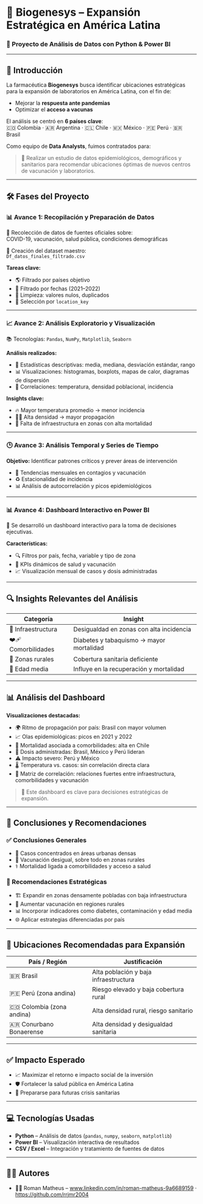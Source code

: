 # 💊 Biogenesys – Expansión Estratégica en América Latina

### 🚀 Proyecto de Análisis de Datos con Python & Power BI

---

## 🧬 Introducción

La farmacéutica **Biogenesys** busca identificar ubicaciones estratégicas para la expansión de laboratorios en América Latina, con el fin de:

- Mejorar la **respuesta ante pandemias**  
- Optimizar el **acceso a vacunas**

El análisis se centró en **6 países clave**:  
🇨🇴 Colombia · 🇦🇷 Argentina · 🇨🇱 Chile · 🇲🇽 México · 🇵🇪 Perú · 🇧🇷 Brasil

Como equipo de **Data Analysts**, fuimos contratados para:

> 📌 Realizar un estudio de datos epidemiológicos, demográficos y sanitarios para recomendar ubicaciones óptimas de nuevos centros de vacunación y laboratorios.

---

## 🛠️ Fases del Proyecto

### 📊 Avance 1: Recopilación y Preparación de Datos

🔹 Recolección de datos de fuentes oficiales sobre:  
COVID-19, vacunación, salud pública, condiciones demográficas

🔹 Creación del dataset maestro:  
`Df_datos_finales_filtrado.csv`

**Tareas clave:**

- 🌎 Filtrado por países objetivo  
- 📅 Filtrado por fechas (2021–2022)  
- 🧹 Limpieza: valores nulos, duplicados  
- 📌 Selección por `location_key`

---

### 📈 Avance 2: Análisis Exploratorio y Visualización

📚 Tecnologías: `Pandas`, `NumPy`, `Matplotlib`, `Seaborn`

**Análisis realizados:**

- 📐 Estadísticas descriptivas: media, mediana, desviación estándar, rango  
- 📊 Visualizaciones: histogramas, boxplots, mapas de calor, diagramas de dispersión  
- 🔗 Correlaciones: temperatura, densidad poblacional, incidencia

**Insights clave:**

- 🔥 Mayor temperatura promedio → menor incidencia  
- 🧍‍♂️ Alta densidad → mayor propagación  
- 🏥 Falta de infraestructura en zonas con alta mortalidad

---

### 🕒 Avance 3: Análisis Temporal y Series de Tiempo

**Objetivo:** Identificar patrones críticos y prever áreas de intervención

- 📆 Tendencias mensuales en contagios y vacunación  
- ♻️ Estacionalidad de incidencia  
- 📊 Análisis de autocorrelación y picos epidemiológicos

---

### 📊 Avance 4: Dashboard Interactivo en Power BI

🔧 Se desarrolló un dashboard interactivo para la toma de decisiones ejecutivas.

**Características:**

- 🔍 Filtros por país, fecha, variable y tipo de zona  
- 📌 KPIs dinámicos de salud y vacunación  
- 📈 Visualización mensual de casos y dosis administradas

---

## 🔍 Insights Relevantes del Análisis

| Categoría | Insight |
|----------|---------|
| 🏥 Infraestructura | Desigualdad en zonas con alta incidencia |
| ❤️‍🩹 Comorbilidades | Diabetes y tabaquismo → mayor mortalidad |
| 🌄 Zonas rurales | Cobertura sanitaria deficiente |
| 👵 Edad media | Influye en la recuperación y mortalidad |

---

## 📊 Análisis del Dashboard

**Visualizaciones destacadas:**

- 🌍 Ritmo de propagación por país: Brasil con mayor volumen  
- 📈 Olas epidemiológicas: picos en 2021 y 2022  
- 🧬 Mortalidad asociada a comorbilidades: alta en Chile  
- 💉 Dosis administradas: Brasil, México y Perú lideran  
- ⚠️ Impacto severo: Perú y México  
- 🌡️ Temperatura vs. casos: sin correlación directa clara  
- 🔄 Matriz de correlación: relaciones fuertes entre infraestructura, comorbilidades y vacunación

> 🧭 Este dashboard es clave para decisiones estratégicas de expansión.

---

## 🧾 Conclusiones y Recomendaciones

### ✅ Conclusiones Generales

- 📍 Casos concentrados en áreas urbanas densas  
- 💉 Vacunación desigual, sobre todo en zonas rurales  
- ⚕️ Mortalidad ligada a comorbilidades y acceso a salud

### 📌 Recomendaciones Estratégicas

- 🏗️ Expandir en zonas densamente pobladas con baja infraestructura  
- 🏥 Aumentar vacunación en regiones rurales  
- 📊 Incorporar indicadores como diabetes, contaminación y edad media  
- 🌐 Aplicar estrategias diferenciadas por país

---

## 📍 Ubicaciones Recomendadas para Expansión

| País / Región | Justificación |
|---------------|---------------|
| 🇧🇷 Brasil | Alta población y baja infraestructura |
| 🇵🇪 Perú (zona andina) | Riesgo elevado y baja cobertura rural |
| 🇨🇴 Colombia (zona andina) | Alta densidad rural, riesgo sanitario |
| 🇦🇷 Conurbano Bonaerense | Alta densidad y desigualdad sanitaria |

---

## ✅ Impacto Esperado

- 📈 Maximizar el retorno e impacto social de la inversión  
- 🛡️ Fortalecer la salud pública en América Latina  
- 🧪 Prepararse para futuras crisis sanitarias

---

## 💻 Tecnologías Usadas

- **Python** – Análisis de datos (`pandas`, `numpy`, `seaborn`, `matplotlib`)  
- **Power BI** – Visualización interactiva de resultados  
- **CSV / Excel** – Integración y tratamiento de fuentes de datos

---

## 🧑‍💼 Autores

- 👨‍💻 Roman Matheus – www.linkedin.com/in/roman-matheus-9a6689159 · https://github.com/rrjmr2004


